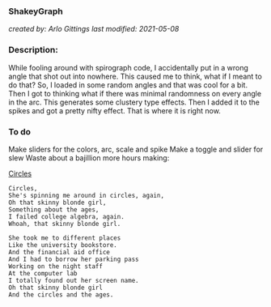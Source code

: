 ### ShakeyGraph
*created by: Arlo Gittings*
*last modified: 2021-05-08*
### Description:

While fooling around with spirograph code, I accidentally put in a wrong
angle that shot out into nowhere. This caused me to think, what if I meant to
do that? So, I loaded in some random angles and that was cool for a bit. Then
I got to thinking what if there was minimal randomness on every angle in the
arc. This generates some clustery type effects. Then I added it to the spikes
and got a pretty nifty effect. That is where it is right now.

### To do
Make sliders for the colors, arc, scale and spike
Make a toggle and slider for slew
Waste about a bajillion more hours making:

[Circles](https://www.youtube.com/watch?v=lhe6kfmpmbc)
```
Circles,
She's spinning me around in circles, again,
Oh that skinny blonde girl, 
Something about the ages,
I failed college algebra, again.
Whoah, that skinny blonde girl.

She took me to different places
Like the university bookstore.
And the financial aid office
And I had to borrow her parking pass
Working on the night staff
At the computer lab
I totally found out her screen name.
Oh that skinny blonde girl
And the circles and the ages.
```